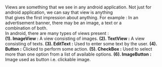 Views are something that we see in any android application. Not just for android application, we can say that view is anything  
that gives the first impression about anything. For example :  In an advertisement banner, there may be an image, a text or a  
combination of both.  
In android, there are many types of views present :  
**(1). ImageView :** A view consisting of images.
**(2). TextView :** A view consisting of texts.
**(3). EditText :** Used to enter some text by the user.
**(4). Button :** Clicked to perform some action.
**(5). CheckBox :** Used to select more than one option from a list of available options.
**(6). ImageButton :** Image used as button i.e. clickable image. 
